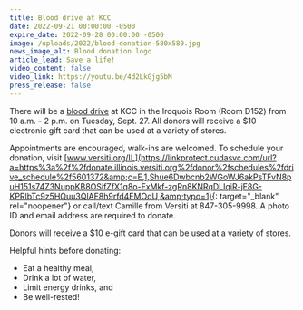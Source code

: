 ```yaml
---
title: Blood drive at KCC
date: 2022-09-21 00:00:00 -0500
expire_date: 2022-09-28 00:00:00 -0500
image: /uploads/2022/blood-donation-580x580.jpg
news_image_alt: Blood donation logo
article_lead: Save a life!
video_content: false
video_link: https://youtu.be/4d2LkGjg5bM
press_release: false
---
```

There will be a [blood drive](/uploads/2022/BloodDrive-flyer-KCCSept2022.pdf) at KCC in the Iroquois Room (Room D152) from 10 a.m. - 2 p.m. on Tuesday, Sept. 27. All donors will receive a $10 electronic gift card that can be used at a variety of stores.&nbsp;

Appointments are encouraged, walk-ins are welcomed. To schedule your donation, visit&nbsp;[www.versiti.org/IL](https://linkprotect.cudasvc.com/url?a=https%3a%2f%2fdonate.illinois.versiti.org%2fdonor%2fschedules%2fdrive_schedule%2f5601372&amp;c=E,1,Shue6Dwbcnb2WGoWJ6akPsTFvN8puH151s74Z3NuppKB8OSifZfX1q8o-FxMkf-zgRn8KNRqDLIqiR-jF8G-KPRlbTc9z5HQuu3QlAE8h9rfd4EMOdU,&amp;typo=1){: target="_blank" rel="noopener"}&nbsp;or call/text Camille from Versiti at 847-305-9998. A photo ID and email address are required to donate.

Donors will receive a $10 e-gift card that can be used at a variety of stores.

Helpful hints before donating:

* Eat a healthy meal,
* Drink a lot of water,
* Limit energy drinks, and
* Be well-rested\!
